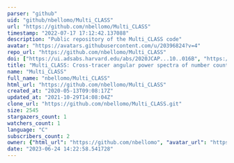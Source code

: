 ```yaml
---
parser: "github"
uid: "github/nbellomo/Multi_CLASS"
url: "https://github.com/nbellomo/Multi_CLASS"
timestamp: "2022-07-17 17:12:42.137088"
description: "Public repository of the Multi_CLASS code"
avatar: "https://avatars.githubusercontent.com/u/20396824?v=4"
repo_url: "https://github.com/nbellomo/Multi_CLASS"
doi: ["https://ui.adsabs.harvard.edu/abs/2020JCAP...10..016B", "https://ui.adsabs.harvard.edu/abs/2021ascl.soft02023B/abstract"]
title: "Multi_CLASS: Cross-tracer angular power spectra of number counts using CLASS"
name: "Multi_CLASS"
full_name: "nbellomo/Multi_CLASS"
html_url: "https://github.com/nbellomo/Multi_CLASS"
created_at: "2020-05-13T09:08:17Z"
updated_at: "2021-10-29T14:08:04Z"
clone_url: "https://github.com/nbellomo/Multi_CLASS.git"
size: 2545
stargazers_count: 1
watchers_count: 1
language: "C"
subscribers_count: 2
owner: {"html_url": "https://github.com/nbellomo", "avatar_url": "https://avatars.githubusercontent.com/u/20396824?v=4", "login": "nbellomo", "type": "User"}
date: "2023-06-24 14:22:58.541728"
---
```

